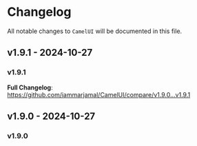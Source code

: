 # Changelog

All notable changes to `CamelUI` will be documented in this file.

## v1.9.1 - 2024-10-27

### **v1.9.1**

**Full Changelog**: https://github.com/iammarjamal/CamelUI/compare/v1.9.0...v1.9.1

## v1.9.0 - 2024-10-27

### **v1.9.0**
